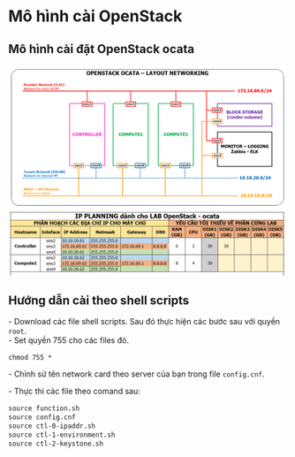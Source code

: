 # Mô hình cài OpenStack
## Mô hình cài đặt OpenStack ocata
<img src="../images/1.png" />

<img src="../images/2.png" />


## Hướng dẫn cài theo shell scripts
\- Download các file shell scripts. Sau đó thực hiện các bước sau với quyền `root`.  
\- Set quyền 755 cho các files đó.  
```
chmod 755 *
```

\- Chỉnh sử tên network card theo server của bạn trong file `config.cnf`. 

\- Thực thi các file theo comand sau:  

```
source function.sh
source config.cnf
source ctl-0-ipaddr.sh
source ctl-1-environment.sh
source ctl-2-keystone.sh
```












